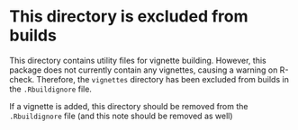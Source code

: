 
# This directory is excluded from builds

This directory contains utility files for vignette building. However, this
package does not currently contain any vignettes, causing a warning on R-check.
Therefore, the `vignettes` directory has been excluded from builds in the
`.Rbuildignore` file.

If a vignette is added, this directory should be removed from the
`.Rbuildignore` file (and this note should be removed as well)
